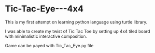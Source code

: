 # Tic-Tac-Eye---4x4

This is my first attempt on learning python language using turtle library.

I was able to create my twist of Tic Tac Toe by setting up 4x4 tiled board with minimalistic interactive composition. 

Game can be payed with Tic_Tac_Eye.py file
